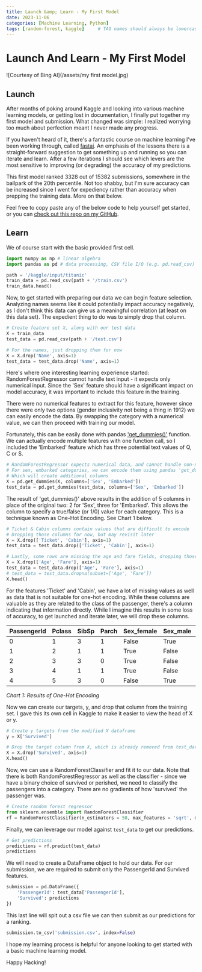 ```yaml
---
title: Launch &amp; Learn - My First Model
date: 2023-11-06
categories: [Machine Learning, Python]
tags: [random-forest, kaggle]     # TAG names should always be lowercase
---
```


# Launch And Learn - My First Model
![Courtesy of Bing AI](/assets/my first model.jpg)
## Launch
After months of poking around Kaggle and looking into various machine learning models, or getting lost in documentation, I finally put together my first model and submission. What changed was simple: I realized worrying too much about perfection meant I never made any progress.

If you haven't heard of it, there's a fantastic course on machine learning I've been working through, called [fastai](https://course.fast.ai). An emphasis of the lessons there is a straight-forward suggestion to get something up and running so you can iterate and learn. After a few iterations I should see which levers are the most sensitive to improving (or degrading) the accuracy of my predictions.

This first model ranked 3328 out of 15382 submissions, somewhere in the ballpark of the 20th percentile. Not too shabby, but I'm sure accuracy can be increased since I went for expediency rather than accuracy when prepping the training data. More on that below.

Feel free to copy paste any of the below code to help yourself get started, or you can [check out this repo on my GitHub](https://github.com/ossiesf/titanic/blob/main/titanic-v1.ipynb).

## Learn
 We of course start with the basic provided first cell.
```python
import numpy as np # linear algebra
import pandas as pd # data processing, CSV file I/O (e.g. pd.read_csv)

path = '/kaggle/input/titanic'
train_data = pd.read_csv(path + '/train.csv')
train_data.head()
```

Now, to get started with preparing our data we can begin feature selection. Analyzing names seems like it could potentially impact accuracy negatively, as I don't think this data can give us a meaningful correlation (at least on this data set). The expedient thing to do was to simply drop that column. 
```python
# Create feature set X, along with our test data
X = train_data
test_data = pd.read_csv(path + '/test.csv')

# For the names, just dropping them for now
X = X.drop('Name', axis=1)
test_data = test_data.drop('Name', axis=1)
```

Here's where one interesting learning experience started: RandomForestRegressor cannot handle text input - it expects only numerical input. Since the 'Sex' feature should have a significant impact on model accuracy, it was important to include this feature in the training.

There were no numerical features to extract for this feature, however since there were only two options (gender inclusivity not being a thing in 1912) we can easily encode the data. By swapping the category with a numerical value, we can then proceed with training our model.

Fortunately, this can be easily done with pandas ['get_dummies()'](https://pandas.pydata.org/docs/reference/api/pandas.get_dummies.html) function. We can actually encode multiple features with one function call, so I included the 'Embarked' feature which has three potential text values of Q, C or S.

```python
# RandomForestRegressor expects numerical data, and cannot handle non-numeric categories
# For sex, embarked categories, we can encode them using pandas 'get_dummies'
# Which will create additional columns
X = pd.get_dummies(X, columns=['Sex', 'Embarked'])
test_data = pd.get_dummies(test_data, columns=['Sex', 'Embarked'])
```
The result of 'get_dummies()' above results in the addition of 5 columns in place of the original two: 2 for 'Sex', three for 'Embarked'. This allows the column to specify a true/false (or 1/0) value for each category. This is a technique known as One-Hot Encoding. See Chart 1 below.

```python
# Ticket & Cabin columns contain values that are difficult to encode
# Dropping those columns for now, but may revisit later
X = X.drop(['Ticket', 'Cabin'], axis=1)
test_data = test_data.drop(['Ticket', 'Cabin'], axis=1)

# Lastly, some rows are missing the age and fare fields, dropping those columns for now
X = X.drop(['Age', 'Fare'], axis=1)
test_data = test_data.drop(['Age', 'Fare'], axis=1)
# test_data = test_data.dropna(subset=['Age', 'Fare'])
X.head()
```

For the features 'Ticket' and 'Cabin', we have a lot of missing values as well as data that is not suitable for one-hot encoding. While these columns are valuable as they are related to the class of the passenger, there's a column indicating that information directly. While I imagine this results in some loss of accuracy, to get launched and iterate later, we will drop these columns.

| PassengerId | Pclass | SibSp | Parch | Sex_female | Sex_male | Embarked_C | Embarked_Q | Embarked_S |
|-------------|--------|-------|-------|------------|----------|------------|------------|------------|
| 0           | 1      | 3     | 1     | False      | True     | False      | False      | True       |
| 1           | 2      | 1     | 1     | True       | False    | True       | False      | False      |
| 2           | 3      | 3     | 0     | True       | False    | False      | False      | True       |
| 3           | 4      | 1     | 1     | True       | False    | False      | False      | True       |
| 4           | 5      | 3     | 0     | False      | True     | False      | False      | True       |

*Chart 1: Results of One-Hot Encoding*

Now we can create our targets, y, and drop that column from the training set. I gave this its own cell in Kaggle to make it easier to view the head of X or y.

```python
# Create y targets from the modified X dataframe
y = X['Survived']

# Drop the target column from X, which is already removed from test_data
X = X.drop('Survived', axis=1)
X.head()
```

 Now, we can use a RandomForestClassifier and fit it to our data. Note that there is both RandomForestRegressor as well as the classifier - since we have a binary choice of survived or perished, we need to classify the passengers into a category. There are no gradients of how 'survived' the passenger was.
```python
# Create random forest regressor
from sklearn.ensemble import RandomForestClassifier
rf = RandomForestClassifier(n_estimators = 50, max_features = 'sqrt', max_depth = 5, random_state = 42).fit(X, y)
```

 Finally, we can leverage our model against `test_data` to get our predictions.
```python
# Get predictions
predictions = rf.predict(test_data)
predictions
```

 We will need to create a DataFrame object to hold our data. For our submission, we are required to submit only the PassengerId and Survived features.
```python
submission = pd.DataFrame({
    'PassengerId': test_data['PassengerId'],
    'Survived': predictions
})
```

 This last line will spit out a csv file we can then submit as our predictions for a ranking.
```python
submission.to_csv('submission.csv', index=False)
```

I hope my learning process is helpful for anyone looking to get started with a basic machine learning model.

Happy Hacking!
